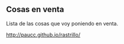 ## Cosas en venta

Lista de las cosas que voy poniendo en venta.

http://paucc.github.io/rastrillo/
